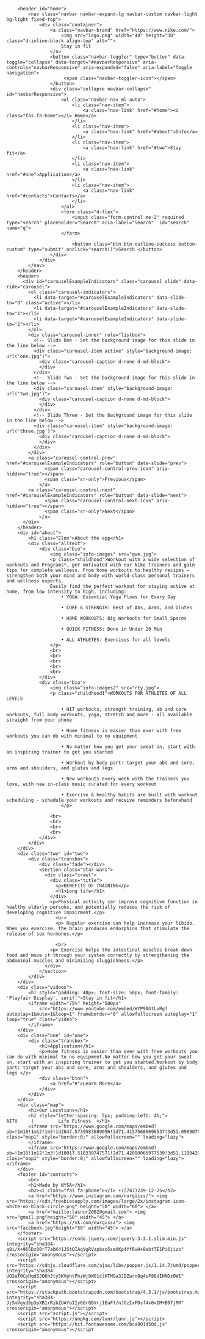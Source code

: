 <!DOCTYPE html>
<html lang="en">
    <head>
        <meta charset="utf-8">
        <meta name="viewport" content="width=device-width, initial-scale=1">
        <link rel="stylesheet" href="https://stackpath.bootstrapcdn.com/bootstrap/4.3.1/css/bootstrap.min.css" integrity="sha384-ggOyR0iXCbMQv3Xipma34MD+dH/1fQ784/j6cY/iJTQUOhcWr7x9JvoRxT2MZw1T" crossorigin="anonymous">
        <link rel="stylesheet" type="text/css" href="style.css">
        <link rel="icon"  href="logo.png">	
        <title>Fitness!!!</title>
    </head>
    <body>

        <header id="home">
            <nav class="navbar navbar-expand-lg navbar-custom navbar-light bg-light fixed-top">
                <div class="container">
                    <a class="navbar-brand" href="https://www.nike.com/">
                        <img src="logo.png" width="40" height="30" class="d-inline-block align-top" alt="">
                        Stay in fit
                    </a>
                    <button class="navbar-toggler" type="button" data-toggle="collapse" data-target="#navbarResponsive" aria-controls="navbarResponsive" aria-expanded="false" aria-label="Toggle navigation">
                         <span class="navbar-toggler-icon"></span>
                    </button>
                    <div class="collapse navbar-collapse" id="navbarResponsive">
                        <ul class="navbar-nav ml-auto">
                            <li class="nav-item">
                                <a class="nav-link" href="#home"><i class="fas fa-home"></i> Home</a>
                            </li>
                            <li class="nav-item">
                                <a class="nav-link" href="#about">Info</a>
                            </li>
                            <li class="nav-item">
                                <a class="nav-link" href="#two">Stay fit</a>
                            </li>
                            <li class="nav-item">
                                <a class="nav-link" href="#one">Application</a>
                            </li>
                            <li class="nav-item">
                                <a class="nav-link" href="#contacts">Contacts</a>
                            </li>
                        </ul>
                        <form class="d-flex">   
                            <input class="form-control me-2" required type="search" placeholder="Search" aria-label="Search"  id="search" name="q">
                        </form>
                        
                            <button class="btn btn-outline-success button-custom" type="submit" onclick="search()">Search </button>
                    </div>
                </div>
            </nav>
        </header>
        <header>
          <div id="carouselExampleIndicators" class="carousel slide" data-ride="carousel">
            <ol class="carousel-indicators">
              <li data-target="#carouselExampleIndicators" data-slide-to="0" class="active"></li>
              <li data-target="#carouselExampleIndicators" data-slide-to="1"></li>
              <li data-target="#carouselExampleIndicators" data-slide-to="2"></li>
            </ol>
            <div class="carousel-inner" role="listbox">
              <!-- Slide One - Set the background image for this slide in the line below -->
              <div class="carousel-item active" style="background-image: url('one.jpg')">
                <div class="carousel-caption d-none d-md-block">
                </div>
              </div>
              <!-- Slide Two - Set the background image for this slide in the line below -->
              <div class="carousel-item" style="background-image: url('two.jpg')">
                <div class="carousel-caption d-none d-md-block">
                </div>
              </div>
              <!-- Slide Three - Set the background image for this slide in the line below -->
              <div class="carousel-item" style="background-image: url('three.jpg')">
                <div class="carousel-caption d-none d-md-block">
                </div>
              </div>
            </div>
            <a class="carousel-control-prev" href="#carouselExampleIndicators" role="button" data-slide="prev">
                  <span class="carousel-control-prev-icon" aria-hidden="true"></span>
                  <span class="sr-only">Previous</span>
                </a>
            <a class="carousel-control-next" href="#carouselExampleIndicators" role="button" data-slide="next">
                  <span class="carousel-control-next-icon" aria-hidden="true"></span>
                  <span class="sr-only">Next</span>
                </a>
          </div>
        </header>
        <div id="about">
            <h1 class="Elon">About the app</h1>
            <div class="alltext">
                <div class="bio">
                    <img class="info-images" src="qwe.jpg">
                    <p class="childhood">Workout with a wide selection of workouts and Programs*, get motivated with our Nike Trainers and gain tips for complete wellness. From home workouts to healthy recipes — strengthen both your mind and body with world-class personal trainers and wellness experts.
                    Easily find the perfect workout for staying active at home, from low intensity to high, including:
                        • YOGA: Essential Yoga Flows for Every Day

                        • CORE & STRENGTH: Best of Abs, Arms, and Glutes

                        • HOME WORKOUTS: Big Workouts for Small Spaces

                        • QUICK FITNESS: Done in Under 20 Min

                        • ALL ATHLETES: Exercises for all levels
                    </p>
                    <br>
                    <br>
                    <br>
                    <br>
                    <br>
                </div>
                <div class="bio">
                    <img class="info-images2" src="rty.jpg">
                    <p class="childhood1">WORKOUTS FOR ATHLETES OF ALL LEVELS

                        • HIT workouts, strength training, ab and core workouts, full body workouts, yoga, stretch and more - all available straight from your phone

                        • Home fitness is easier than ever with free workouts you can do with minimal to no equipment

                        • No matter how you get your sweat on, start with an inspiring trainer to get you started

                        • Workout by body part: target your abs and core, arms and shoulders, and glutes and legs

                        • New workouts every week with the trainers you love, with new in-class music curated for every workout

                        • Exercise & healthy habits are built with workout scheduling - schedule your workouts and receive reminders beforehand
                        </p>
                    
                    <br>
                    <br>
                    <br>
                    <br>
                </div>  
            </div>
        </div>
        <div class="two" id="two">
            <div class="transbox">
                <div class="fade"></div>
                <section class="star-wars">
                  <div class="crawl">
                    <div class="title">
                      <p>BENEFITS OF TRAINING</p>
                      <h1>Long life</h1>
                    </div>
                    <p>Physical activity can improve cognitive function in healthy elderly persons, and potentially reduces the risk of developing cognitive impairment.</p>
                      <br>
                      <p> Regular exercise can help increase your libido.  When you exercise, the brain produces endorphins that stimulate the release of sex hormones.</p>

                      <br>
                    <p> Exercise helps the intestinal muscles break down food and move it through your system correctly by strengthening the abdominal muscles and minimizing sluggishness.</p>
                  </div>
                </section>
            </div>
        </div>
        <div class="videos">
            <h1 style="padding: 40px; font-size: 50px; font-family: 'Playfair Display', serif;">Stay in fit</h1>
            <iframe width="75%" height="500px" 
                src="https://www.youtube.com/embed/WYP9AGtLvRg?autoplay=1&mute=1&loop=1" frameborder="0" allowfullscreen autoplay="1" loop="true" class="video">
            </iframe>
        </div>
        <div class="one" id="one">
            <div class="transbox">
                <h1>Application</h1>
                <p>Home fitness is easier than ever with free workouts you can do with minimal to no equipment.No matter how you get your sweat on, start with an inspiring trainer to get you started.Workout by body part: target your abs and core, arms and shoulders, and glutes and legs </p>
                <div class="btnn">
                    <a href="#">Learn More</a>
                </div>
            </div>
        </div>
        <div class="map">
            <h1>Our Locations</h1>
            <h1 style="letter-spacing: 5px; padding-left: 4%;">         AITU     |         Life Fitness  </h1>
            <iframe src="https://www.google.com/maps/embed?pb=!1m18!1m12!1m3!1d2847.5739583689096!2d71.41575686696537!3d51.090907977054435!2m3!1f0!2f0!3f0!3m2!1i1024!2i768!4f13.1!3m3!1m2!1s0x424585a605525605%3A0x4dff4a1973f7567e!2sAstana%20IT%20University!5e0!3m2!1sru!2skz!4v1645173752704!5m2!1sru!2skz" class="map1" style="border:0;" allowfullscreen="" loading="lazy">
            </iframe>
            <iframe src="https://www.google.com/maps/embed?pb=!1m18!1m12!1m3!1d10017.510330747571!2d71.42090066977539!3d51.11994299999998!2m3!1f0!2f0!3f0!3m2!1i1024!2i768!4f13.1!3m3!1m2!1s0x424584180f4d608f%3A0xf8bc2369255634a5!2sLife%20Fitness%20Astana!5e0!3m2!1sru!2skz!4v1645173875700!5m2!1sru!2skz" class="map1" style="border:0;" allowfullscreen="" loading="lazy"></iframe>
        </div>
        <footer id="contacts">
            <br>
            <h1>Made by NYSA</h1>
            <h2><i class="fas fa-phone"></i> +7(747)239-12-25</h2>
            <a href="https://www.instagram.com/nurgiiss/"> <img src="https://cdn.freebiesupply.com/images/large/2x/instagram-icon-white-on-black-circle.png" height="50" width="60"> </a>  
            <a href="mailto:tasnur2002@gmail.com"> <img src="gmail.png"height="50" width="45"> </a> 
            <a href="https://vk.com/nurgissa"> <img src="facebook.jpg"height="50" width="45"> </a>
        </footer>
        <script src="https://code.jquery.com/jquery-3.3.1.slim.min.js" integrity="sha384-q8i/X+965DzO0rT7abK41JStQIAqVgRVzpbzo5smXKp4YfRvH+8abtTE1Pi6jizo" crossorigin="anonymous"></script>
        <script src="https://cdnjs.cloudflare.com/ajax/libs/popper.js/1.14.7/umd/popper.min.js" integrity="sha384-UO2eT0CpHqdSJQ6hJty5KVphtPhzWj9WO1clHTMGa3JDZwrnQq4sF86dIHNDz0W1" crossorigin="anonymous"></script>
        <script src="https://stackpath.bootstrapcdn.com/bootstrap/4.3.1/js/bootstrap.min.js" integrity="sha384-JjSmVgyd0p3pXB1rRibZUAYoIIy6OrQ6VrjIEaFf/nJGzIxFDsf4x0xIM+B07jRM" crossorigin="anonymous"></script>
        <script src="script.js"></script>
        <script src="https://unpkg.com/lunr/lunr.js"></script>
        <script src="https://kit.fontawesome.com/bca801d50d.js" crossorigin="anonymous"></script
>    </body>
</html>
